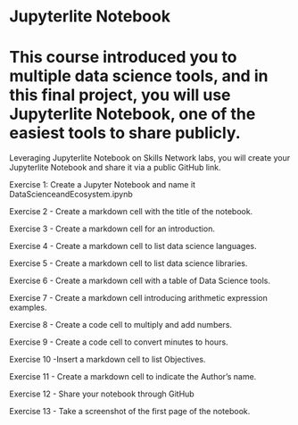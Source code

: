 # Jupyterlite Notebook
# This course introduced you to multiple data science tools, and in this final project, you will use Jupyterlite Notebook, one of the easiest tools to share publicly. 
Leveraging Jupyterlite Notebook on Skills Network labs, you will create your Jupyterlite Notebook and share it via a public GitHub link.

Exercise 1: Create a Jupyter Notebook and name it DataScienceandEcosystem.ipynb

Exercise 2 - Create a markdown cell with the title of the notebook. 

Exercise 3 - Create a markdown cell for an introduction. 

Exercise 4 - Create a markdown cell to list data science languages.

Exercise 5 - Create a markdown cell to list data science libraries. 

Exercise 6 - Create a markdown cell with a table of Data Science tools. 

Exercise 7 - Create a markdown cell introducing arithmetic expression examples. 

Exercise 8 - Create a code cell to multiply and add numbers. 

Exercise 9 - Create a code cell to convert minutes to hours. 

Exercise 10 -Insert a markdown cell to list Objectives. 

Exercise 11 - Create a markdown cell to indicate the Author’s name. 

Exercise 12 - Share your notebook through GitHub 

Exercise 13 - Take a screenshot of the first page of the notebook. 

